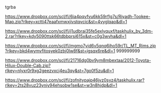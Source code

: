 tgrba


https://www.dropbox.com/scl/fi/6ia4pqvfvu6kk59rflg7s/Riyadh-Tookee-Map.zip?rlkey=xctti47eaafxmwxjivstqvcic&st=4vyglqao&dl=1

https://www.dropbox.com/scl/fi/j1udbrai35fe5exlyquxf/taskhulix_by_3dm-2.rar?rlkey=kdy5090ttsk66tdbbprsi615x&st=c0g3wvha&dl=1

https://www.dropbox.com/scl/fi/mgmo7yid6v5qnq6iho59r/TL_MT_Rims.zip?rlkey=bkd4wymvfitosyek0zbj0lw8f&st=igsqx6re&dl=1
999999999

https://www.dropbox.com/scl/fi/21716dg0bv9ym8mbextaa/2012-Toyota-Hilux-Double-Cab.zip?rlkey=nlyxr0r9xg2geezvxcj4eu3qy&st=7go0f5zu&dl=1

https://www.dropbox.com/scl/fi/zofnitypajp46jvz0syz4/taskhulix.rar?rlkey=2ts28vuz23yniy94ehsobw1se&st=w3n8hjdp&dl=1
